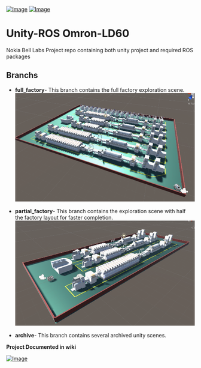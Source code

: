 [![Image](https://img.shields.io/badge/ROS-Noetic-purple.svg)](https://github.com/arthurgomes4)
[![Image](https://img.shields.io/badge/Unity_Editor-2020.3.36f1-orange.svg)](https://github.com/arthurgomes4)

# Unity-ROS Omron-LD60
Nokia Bell Labs Project repo containing both unity project and required ROS packages

## Branchs
 * **full_factory**- This branch contains the full factory exploration scene. 
 ![ff](./README_images/ff.png)

 * **partial_factory**- This branch contains the exploration scene with half the factory layout for faster completion.
 ![pf](./README_images/pf.png)

 * **archive**- This branch contains several archived unity scenes.

**Project Documented in wiki**

[![Image](https://img.shields.io/badge/Developer-arthurgomes4-blue.svg)](https://github.com/arthurgomes4)
